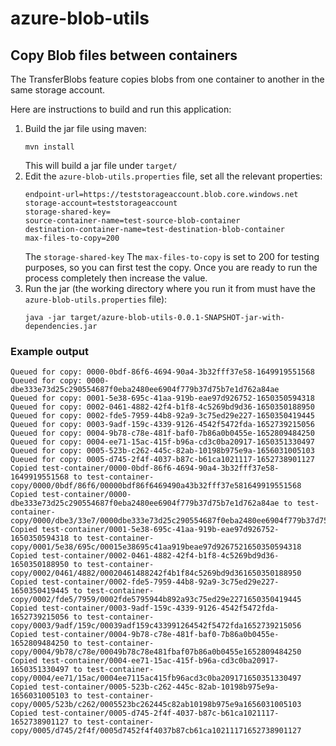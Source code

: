 # azure-blob-utils

## Copy Blob files between containers

The TransferBlobs feature copies blobs from one container to another in the same storage account.

Here are instructions to build and run this application:

1. Build the jar file using maven:
   ```
   mvn install
   ```
   This will build a jar file under `target/`
2. Edit the `azure-blob-utils.properties` file, set all the relevant properties:
   ```
   endpoint-url=https://teststorageaccount.blob.core.windows.net
   storage-account=teststorageaccount
   storage-shared-key=
   source-container-name=test-source-blob-container
   destination-container-name=test-destination-blob-container
   max-files-to-copy=200
   ```
   The `storage-shared-key`
   The `max-files-to-copy` is set to 200 for testing purposes, so you can first test the copy. Once you are ready to run the process completely then increase the value.
3. Run the jar (the working directory where you run it from must have the `azure-blob-utils.properties` file):
   ```
   java -jar target/azure-blob-utils-0.0.1-SNAPSHOT-jar-with-dependencies.jar
   ```

### Example output

```
Queued for copy: 0000-0bdf-86f6-4694-90a4-3b32fff37e58-1649919551568
Queued for copy: 0000-dbe333e73d25c290554687f0eba2480ee6904f779b37d75b7e1d762a84ae
Queued for copy: 0001-5e38-695c-41aa-919b-eae97d926752-1650350594318
Queued for copy: 0002-0461-4882-42f4-b1f8-4c5269bd9d36-1650350188950
Queued for copy: 0002-fde5-7959-44b8-92a9-3c75ed29e227-1650350419445
Queued for copy: 0003-9adf-159c-4339-9126-4542f5472fda-1652739215056
Queued for copy: 0004-9b78-c78e-481f-baf0-7b86a0b0455e-1652809484250
Queued for copy: 0004-ee71-15ac-415f-b96a-cd3c0ba20917-1650351330497
Queued for copy: 0005-523b-c262-445c-82ab-10198b975e9a-1656031005103
Queued for copy: 0005-d745-2f4f-4037-b87c-b61ca1021117-1652738901127
Copied test-container/0000-0bdf-86f6-4694-90a4-3b32fff37e58-1649919551568 to test-container-copy/0000/0bdf/86f6/00000bdf86f6469490a43b32fff37e581649919551568
Copied test-container/0000-dbe333e73d25c290554687f0eba2480ee6904f779b37d75b7e1d762a84ae to test-container-copy/0000/dbe3/33e7/0000dbe333e73d25c290554687f0eba2480ee6904f779b37d75b7e1d762a84ae
Copied test-container/0001-5e38-695c-41aa-919b-eae97d926752-1650350594318 to test-container-copy/0001/5e38/695c/00015e38695c41aa919beae97d9267521650350594318
Copied test-container/0002-0461-4882-42f4-b1f8-4c5269bd9d36-1650350188950 to test-container-copy/0002/0461/4882/00020461488242f4b1f84c5269bd9d361650350188950
Copied test-container/0002-fde5-7959-44b8-92a9-3c75ed29e227-1650350419445 to test-container-copy/0002/fde5/7959/0002fde5795944b892a93c75ed29e2271650350419445
Copied test-container/0003-9adf-159c-4339-9126-4542f5472fda-1652739215056 to test-container-copy/0003/9adf/159c/00039adf159c433991264542f5472fda1652739215056
Copied test-container/0004-9b78-c78e-481f-baf0-7b86a0b0455e-1652809484250 to test-container-copy/0004/9b78/c78e/00049b78c78e481fbaf07b86a0b0455e1652809484250
Copied test-container/0004-ee71-15ac-415f-b96a-cd3c0ba20917-1650351330497 to test-container-copy/0004/ee71/15ac/0004ee7115ac415fb96acd3c0ba209171650351330497
Copied test-container/0005-523b-c262-445c-82ab-10198b975e9a-1656031005103 to test-container-copy/0005/523b/c262/0005523bc262445c82ab10198b975e9a1656031005103
Copied test-container/0005-d745-2f4f-4037-b87c-b61ca1021117-1652738901127 to test-container-copy/0005/d745/2f4f/0005d7452f4f4037b87cb61ca10211171652738901127
```
